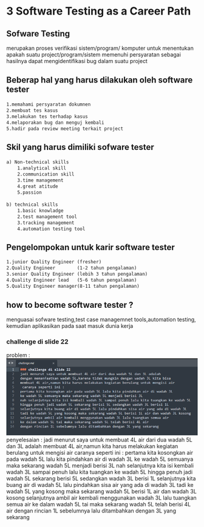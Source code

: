 # 3 Software Testing as a Career Path

## Sofware Testing
merupakan proses verifikasi sistem/program/ komputer untuk
menentukan apakah suatu project/program/sistem memenuhi persyaratan
sebagai hasilnya dapat mengidentifikasi bug dalam suatu project 

## Beberap hal yang harus dilakukan oleh software tester
    1.memahami persyaratan dokumnen
    2.membuat tes kasus
    3.melakukan tes terhadap kasus
    4.melaporakan bug dan menguj kembali
    5.hadir pada review meeting terkait project

## Skil yang harus dimiliki sofware tester
    a) Non-technical skills               
        1.analytical skill 
        2.communication skill 
        3.time management 
        4.great atitude 
        5.passion

    b) technical skills
        1.basic knowladge 
        2.test management tool
        3.tracking management
        4.automation testing tool

## Pengelompokan untuk karir software tester
    1.junior Quality Engineer (fresher)
    2.Quality Engineer        (1-2 tahun pengalaman)
    3.senior Quality Engineer (lebih 3 tahun pengalaman)
    4.Quality Engineer lead   (5-6 tahun pengalaman)
    5.Quality Engineer manager(8-11 tahun pengalaman)

## how to become software tester ?
menguasai sofware testing,test case managemnet tools,automation testing,
kemudian aplikasikan pada saat masuk dunia kerja 

### challenge di slide 22
problem :
    ![sstugas](./screenshots/sstugas.png)
penyelesaian :
 jadi menurut saya untuk membuat 4L air dari dua wadah 5L dan 3L adalah
 membuat 4L air,namun kita harus melakukan kegiatan berulang untuk mengisi air
 caranya seperti ini :
 pertama kita kosongkan air pada wadah 5L lalu kita pindahkan air di wadah 3L
 ke wadah 5L semuanya maka sekarang wadah 5L menjadi berisi 3L
 nah selanjutnya kita isi kembali wadah 3L sampai penuh lalu kita tuangkan ke wadah 5L 
 hingga penuh jadi wadah 5L sekarang berisi 5L sedangkan wadah 3L berisi 1L
 selanjutnya kita buang air di wadah 5L lalu pindahkan sisa air yang ada di wadah 3L
 tadi ke wadah 5L yang kosong maka sekarang wadah 5L berisi 1L air dan wadah 3L kosong
 selanjutnya ambil air kembali menggunakan wadah 3L lalu tuangkan semua air
 ke dalam wadah 5L tai maka sekarang wadah 5L telah berisi 4L air
 dengan rincian 1L sebelumnya lalu ditambahkan dengan 3L yang sekarang